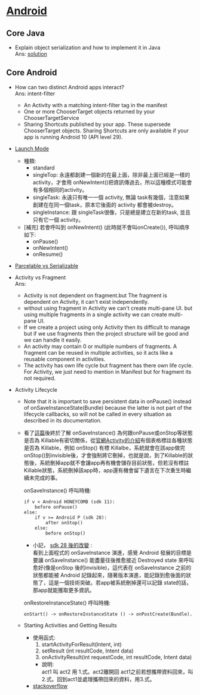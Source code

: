 # [Android](https://github.com/derekargueta/Android-Interview-Questions)
## Core Java
* Explain object serialization and how to implement it in Java\
	Ans: [solution](https://www.tutorialspoint.com/java/java_serialization.htm)
## Core Android
* How can two distinct Android apps interact? \
	Ans: intent-filter
	* An Activity with a matching intent-filter tag in the manifest
	* One or more ChooserTarget objects returned by your ChooserTargetService
	* Sharing Shortcuts published by your app. These supersede ChooserTarget objects. Sharing Shortcuts are only available if your app is running Android 10 (API level 29).

* [Launch Mode](https://android.jlelse.eu/android-activity-launch-mode-e0df1aa72242)
	* 種類:
		* standard
		* singleTop: 永遠都創建一個新的在最上面，除非最上面已經是一樣的activity，才會用 onNewIntent()把資訊傳過去，所以這種模式可能會有多個相同的activity。
		* singleTask: 永遠只有唯一一個 activity, 無論 task有幾個，注意如果創建在在同一個task，原本它後面的 activity 都會被destroy。
		* singleInstance: 跟 singleTask很像，只是總是建立在新的task, 並且只有它一個 activity。
	* [補充] 若會呼叫到 onNewIntent() (此時就不會叫onCreate()), 呼叫順序如下:
		* onPause()
		* onNewIntent()
		* onResume()

* [Parcelable vs Serializable](https://stackoverflow.com/a/50114007/497132)

* Activity vs Fragment\
	Ans:
	* Activity is not dependent on fragment.but The fragment is dependent on Activity, it can't exist independently.
	* without using fragment in Activity we can't create multi-pane UI. but using multiple fragments in a single activity we can create multi-pane UI.
	* If we create a project using only Activity then its difficult to manage but if we use fragments then the project structure will be good and we can handle it easily.
	* An activity may contain 0 or multiple numbers of fragments. A fragment can be reused in multiple activities, so it acts like a reusable component in activities.
	* The activity has own life cycle but fragment has there own life cycle.
For Activity, we just need to mention in Manifest but for fragment its not required.

* Activity Lifecycle
	* Note that it is important to save persistent data in onPause() instead of onSaveInstanceState(Bundle) because the latter is not part of the lifecycle callbacks, so will not be called in every situation as described in its documentation.

	*	
		看了[這篇](https://stackoverflow.com/questions/20831826/when-exactly-are-onsaveinstancestate-and-onrestoreinstancestate-called/20831956#20831956)後終於了解 onSaveInstance() 為何跟onPause或onStop等狀態是否為 Killable有密切關係，從[官網Activity的介紹](https://developer.android.com/reference/android/app/Activity.html#ProcessLifecycle)有個表格標註各種狀態是否為 Killable，例如 onStop() 有標 Killalbe，系統就會在該app做完 onStop()到invisible後，才會強制將它刪掉，也就是說，到了Killable的狀態後，系統刪掉app就不會讓app再有機會儲存目前狀態，但若沒有標註Killable狀態，系統刪掉該app時，app還有機會留下遺言在下次重生時繼續未完成的事。

		onSaveInstance() 呼叫時機:
		```
		if v < Android HONEYCOMB (sdk 11):
			before onPause()
		else:
			if v >= Android P (sdk 28):
				after onStop()
			else:
				before onStop()
		```
		* 小記，
		[sdk 28 後的改變](https://stackoverflow.com/a/49230811/1613961) :\
		看到上面程式的 onSaveInstance 演進，感覺 Android 發展的目標是要讓 onSaveInstance() 能盡量往後推愈接近 Destroyed state 來呼叫愈好(像是onStop 後的invisible)，這代表在 onSaveInstance 之前的狀態都能被 Android 記錄起來，隨著版本演進，能記錄到愈後面的狀態了，這是一個技術突破。若app被系統刪掉還可以記錄 state的話，那app就能獲取更多資訊。

		onRestoreInstanceState() 呼叫時機:
		```
		onStart() -> onRestoreInstanceState () -> onPostCreate(Bundle).
		```
	* Starting Activities and Getting Results
		* 使用函式:
			1. startActivityForResult(Intent, int)
			2. setResult (int resultCode, Intent data)
			3. onActivityResult(int requestCode, int resultCode, Intent data)
			* 說明:\
			act1 叫 act2 用 1.式。act2離開回 act1之前若想攜帶資料回來，叫2.式。回到act1並處理攜帶回來的資料，用3.式。
		* [stackoverflow](https://stackoverflow.com/questions/10407159/how-to-manage-startactivityforresult-on-android)